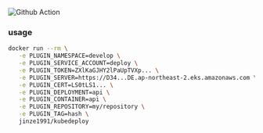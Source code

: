 ![Github Action](https://github.com/kimtaek/kubedeploy/workflows/Build%20and%20Publish/badge.svg)

### usage

```bash
docker run --rm \
   -e PLUGIN_NAMESPACE=develop \
   -e PLUGIN_SERVICE_ACCOUNT=deploy \
   -e PLUGIN_TOKEN=ZXlKaGJHY2lPaUpTVXp... \
   -e PLUGIN_SERVER=https://D34...DE.ap-northeast-2.eks.amazonaws.com \
   -e PLUGIN_CERT=LS0tLS1... \
   -e PLUGIN_DEPLOYMENT=api \
   -e PLUGIN_CONTAINER=api \
   -e PLUGIN_REPOSITORY=my/repository \
   -e PLUGIN_TAG=hash \
   jinze1991/kubedeploy
```